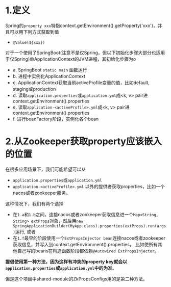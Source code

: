 # 1.定义 
Spring的`property xxx`特指context.getEnvironment().getProperty('xxx')，并且可以用下列方式获取到值
- `@Value(${xxx})`

对于一个使用了SpringBoot(注意不是仅Spring，但以下初始化步骤大部分也适用于仅Spring)单ApplicationContext的JVM进程，其初始化步骤为o
- a. SpringBoot `static main` 函数运行 
- b. 进程中实例化ApplicationContext 
- c. ApplicationContext获取当前activeProfile变量的值，比如default, staging或production 
- d. 读取`application.properties`或`application.yml`成<k, v> pair进context.getEnvironment().properties  
- e. 读取`application-<activeProfile>.yml`成<k, v> pair进context.getEnvironment().properties
- f. 进行beanFactory阶段，实例化各个bean

# 2.从Zookeeper获取property应该嵌入的位置
在很多应用场景下，我们可能希望可以从
- `application.properties`或`application.yml`
- `application-<activeProfile>.yml`
以外的提供者获取properties，比如一个nacos或者zookeeper服务。

这种情况下，我们有两个选择
- 在`1.a`和`1.b`之间，连接nacos或者zookeeper获取信息进一个`Map<String, String> extProps`对象，然后用`new SpringApplicationBuilder(MyApp.class).properties(extProps).run(args)`运行, 或者
- 在`1.f`最早的阶段使用一个`ExtPropsInjector bean`连接nacos或者zookeeper获取信息，并写入到context.getEnvironment().properties， 比如使所有其他自己写的beans在构造函数阶段都依赖`@Autowired ExtPropsInjector`。 

**提倡使用第一种方法，因为这样有冲突的property key就会以`application.properties`或`application.yml`中的为准**。

但是这个项目中shared-module的ZkPropsConfigs用的是第二种方法。

